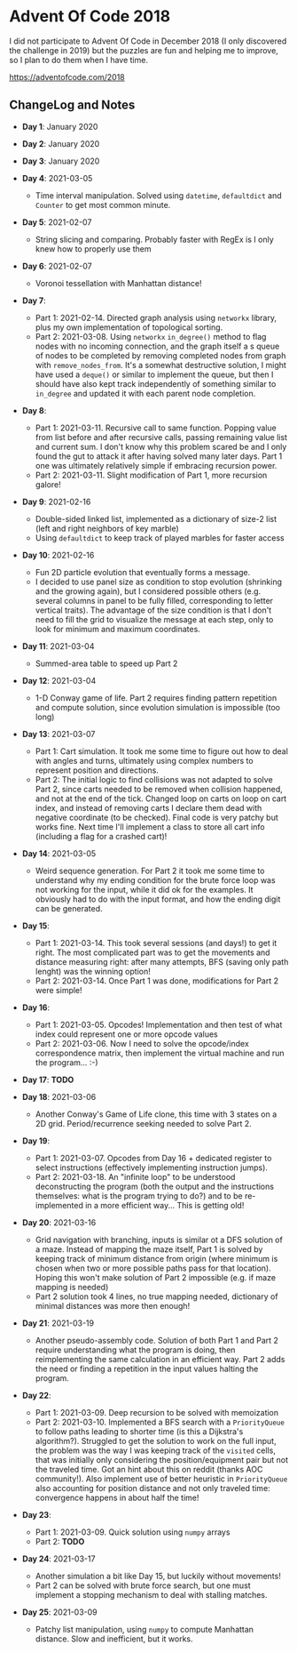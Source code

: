 # Advent Of Code 2018

I did not participate to Advent Of Code in December 2018 (I only discovered the challenge in 2019) but the puzzles are fun and helping me to improve, so I plan to do them when I have time.

https://adventofcode.com/2018

## ChangeLog and Notes

* **Day 1**: January 2020
* **Day 2**: January 2020
* **Day 3**: January 2020

* **Day 4**: 2021-03-05
    * Time interval manipulation. Solved using `datetime`, `defaultdict` and `Counter` to get most common minute.

* **Day 5**: 2021-02-07
    * String slicing and comparing. Probably faster with RegEx is I only knew how to properly use them

* **Day 6**: 2021-02-07
    * Voronoi tessellation with Manhattan distance!

* **Day 7**:
    * Part 1: 2021-02-14. Directed graph analysis using `networkx` library, plus my own implementation of topological sorting.
    * Part 2: 2021-03-08. Using `networkx` `in_degree()` method to flag nodes with no incoming connection, and the graph itself a s queue of nodes to be completed by removing completed nodes from graph with `remove_nodes_from`. It's a somewhat destructive solution, I might have used a `deque()` or similar to implement the queue, but then I should have also kept track independently of something similar to `in_degree` and updated it with each parent node completion.

* **Day 8**:
    * Part 1: 2021-03-11. Recursive call to same function. Popping value from list before and after recursive calls, passing remaining value list and current sum. I don't know why this problem scared be and I only found the gut to attack it after having solved many later days. Part 1 one was ultimately relatively simple if embracing recursion power.
    * Part 2: 2021-03-11. Slight modification of Part 1, more recursion galore!

* **Day 9**: 2021-02-16
    * Double-sided linked list, implemented as a dictionary of size-2 list (left and right neighbors of key marble)
    * Using `defaultdict` to keep track of played marbles for faster access

* **Day 10**: 2021-02-16
    * Fun 2D particle evolution that eventually forms a message. 
    * I decided to use panel size as condition to stop evolution (shrinking and the growing again), but I considered possible others (e.g. several columns in panel to be fully filled, corresponding to letter vertical traits). The advantage of the size condition is that I don't need to fill the grid to visualize the message at each step, only to look for minimum and maximum coordinates.

* **Day 11**: 2021-03-04
    * Summed-area table to speed up Part 2

* **Day 12**: 2021-03-04
    * 1-D Conway game of life. Part 2 requires finding pattern repetition and compute solution, since evolution simulation is impossible (too long)

* **Day 13**: 2021-03-07
    * Part 1: Cart simulation. It took me some time to figure out how to deal with angles and turns, ultimately using complex numbers to represent position and directions.
    * Part 2: The initial logic to find collisions was not adapted to solve Part 2, since carts needed to be removed when collision happened, and not at the end of the tick. Changed loop on carts on loop on cart index, and instead of removing carts I declare them dead with negative coordinate (to be checked). Final code is very patchy but works fine. Next time I'll implement a class to store all cart info (including a flag for a crashed cart)!

* **Day 14**: 2021-03-05
    * Weird sequence generation. For Part 2 it took me some time to understand why my ending condition for the brute force loop was not working for the input, while it did ok for the examples. It obviously had to do with the input format, and how the ending digit can be generated.
    
* **Day 15**: 
    * Part 1: 2021-03-14. This took several sessions (and days!) to get it right. The most complicated part was to get the movements and distance measuring right: after many attempts, BFS (saving only path lenght) was the winning option!
    * Part 2: 2021-03-14. Once Part 1 was done, modifications for Part 2 were simple!

* **Day 16**:
    * Part 1: 2021-03-05. Opcodes! Implementation and then test of what index could represent one or more opcode values
    * Part 2: 2021-03-06. Now I need to solve the opcode/index correspondence matrix, then implement the virtual machine and run the program... :-)

* **Day 17**: **TODO**

* **Day 18**: 2021-03-06
   * Another Conway's Game of Life clone, this time with 3 states on a 2D grid. Period/recurrence seeking needed to solve Part 2.

* **Day 19**:
   * Part 1: 2021-03-07. Opcodes from Day 16 + dedicated register to select instructions (effectively implementing instruction jumps).
   * Part 2: 2021-03-18. An "infinite loop" to be understood deconstructing the program (both the output and the instructions themselves: what is the program trying to do?) and to be re-implemented in a more efficient way... This is getting old! 

* **Day 20**: 2021-03-16
   * Grid navigation with branching, inputs is similar ot a DFS solution of a maze. Instead of mapping the maze itself, Part 1 is solved by keeping track of minimum distance from origin (where minimum is chosen when two or more possible paths pass for that location). Hoping this won't make solution of Part 2 impossible (e.g. if maze mapping is needed)
   * Part 2 solution took 4 lines, no true mapping needed, dictionary of minimal distances was more then enough!
   
* **Day 21**: 2021-03-19
   * Another pseudo-assembly code. Solution of both Part 1 and Part 2 require understanding what the program is doing, then reimplementing the same calculation in an efficient way. Part 2 adds the need or finding a repetition in the input values halting the program.

* **Day 22**:
   * Part 1: 2021-03-09. Deep recursion to be solved with memoization
   * Part 2: 2021-03-10. Implemented a BFS search with a `PriorityQueue` to follow paths leading to shorter time (is this a Dijkstra's algorithm?). Struggled to get the solution to work on the full input, the problem was the way I was keeping track of the `visited` cells, that was initially only considering the position/equipment pair but not the traveled time. Got an hint about this on reddit (thanks AOC community!). Also implement use of better heuristic in `PriorityQueue` also accounting for position distance and not only traveled time: convergence happens in about half the time!

* **Day 23**:
   * Part 1: 2021-03-09. Quick solution using `numpy` arrays
   * Part 2: **TODO**

* **Day 24**: 2021-03-17
   * Another simulation a bit like Day 15, but luckily without movements! 
   * Part 2 can be solved with brute force search, but one must implement a stopping mechanism to deal with stalling matches. 

* **Day 25**: 2021-03-09
   * Patchy list manipulation, using `numpy` to compute Manhattan distance. Slow and inefficient, but it works.
   

